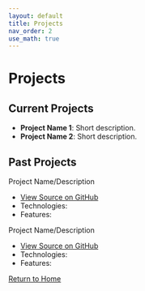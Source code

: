 ```yaml
---
layout: default
title: Projects
nav_order: 2
use_math: true
---
```


# Projects

## Current Projects
- **Project Name 1**: Short description.
- **Project Name 2**: Short description.

## Past Projects

Project  Name/Description

- [View Source on GitHub](https://github.com/yourname/project-name)
- Technologies: 
- Features: 


Project Name/Description

- [View Source on GitHub](https://github.com/yourname/project-name)
- Technologies: 
- Features: 


<a href="/" class="btn">Return to Home</a>
